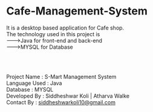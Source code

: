 # Cafe-Management-System<br>
It is a desktop based application for Cafe shop.<br>
The technology used in this project is <br>--->Java for front-end and back-end <br>--->MYSQL for Database<br>

<br>
<br>

Project Name : S-Mart Management System <br>
Language Used : Java <br>
Database : MYSQL<br>
Developed By : Siddheshwar Koli | Atharva Walke<br>
Contact By : siddheshwarkoli10@gmail.com<br>
<br>
